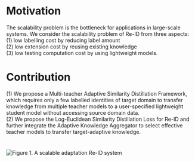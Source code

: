# Motivation
The scalability problem is the bottleneck for applications in large-scale systems. We consider the scalability problem of Re-ID from three aspects:  
(1) low labelling cost by reducing label amount  
(2) low extension cost by reusing existing knowledge  
(3) low testing computation cost by using lightweight models.  
# Contribution
(1) We propose a Multi-teacher Adaptive Similarity Distillation Framework, which requires only a few labelled identities of target domain to transfer
knowledge from multiple teacher models to a user-specified lightweight student model without accessing source domain data.  
(2) We propose the Log-Euclidean Similarity Distillation Loss for Re-ID and further integrate the Adaptive Knowledge Aggregator to select effective teacher models to transfer target-adaptive knowledge.
# 
![Figure 1. A scalable adaptation Re-ID system](https://github.com/xiaoaoran/PersonReID/blob/master/images/2019/CVPR2019/1_Wu_Distilled_Person_Re-Identification_Towards_a_More_Scalable_System.jpg)
